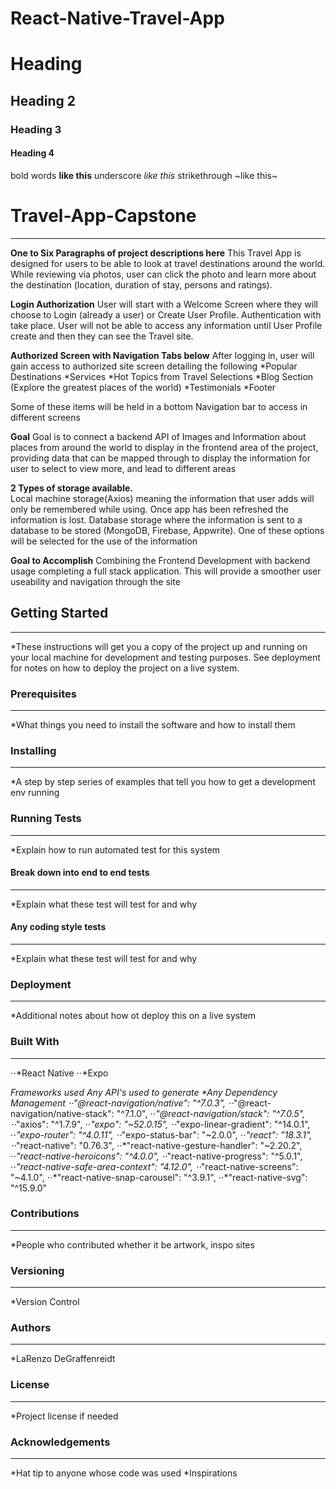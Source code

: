 # React-Native-Travel-App

# Heading

## Heading 2

### Heading 3

#### Heading 4

bold words **like this**
underscore _like this_
strikethrough ~like this~

# Travel-App-Capstone

---

**One to Six Paragraphs of project descriptions here**
This Travel App is designed for users to be able to look at travel destinations around the world. While reviewing via photos, user can click the photo and learn more about the destination (location, duration of stay, persons and ratings).

**Login Authorization**
User will start with a Welcome Screen where they will choose to Login (already a user) or Create User Profile. Authentication with take place. User will not be able to access any information until User Profile create and then they can see the Travel site.

**Authorized Screen with Navigation Tabs below**
After logging in, user will gain access to authorized site screen detailing the following
*Popular Destinations
*Services
*Hot Topics from Travel Selections
*Blog Section (Explore the greatest places of the world)
*Testimonials
*Footer

Some of these items will be held in a bottom Navigation bar to access in different screens

**Goal**
Goal is to connect a backend API of Images and Information about places from around the world to display in the frontend area of the project, providing data that can be mapped through to display the information for user to select to view more, and lead to different areas

**2 Types of storage available.**  
Local machine storage(Axios) meaning the information that user adds will only be remembered while using. Once app has been refreshed the information is lost. Database storage where the information is sent to a database to be stored (MongoDB, Firebase, Appwrite). One of these options will be selected for the use of the information

**Goal to Accomplish**
Combining the Frontend Development with backend usage completing a full stack application. This will provide a smoother user useability and navigation through the site

## Getting Started

---

\*These instructions will get you a copy of the project up and running on your local machine for development and testing purposes. See deployment for notes on how to deploy the project on a live system.

### Prerequisites

---

\*What things you need to install the software and how to install them

### Installing

---

\*A step by step series of examples that tell you how to get a development env running

### Running Tests

---

\*Explain how to run automated test for this system

#### Break down into end to end tests

---

\*Explain what these test will test for and why

#### Any coding style tests

---

\*Explain what these test will test for and why

### Deployment

---

\*Additional notes about how ot deploy this on a live system

### Built With

---

⋅⋅*React Native
⋅⋅*Expo

*Frameworks used
*Any API's used to generate
\*Any Dependency Management
⋅⋅*"@react-navigation/native": "^7.0.3",
⋅⋅*"@react-navigation/native-stack": "^7.1.0",
⋅⋅*"@react-navigation/stack": "^7.0.5",
⋅⋅*"axios": "^1.7.9",
⋅⋅*"expo": "~52.0.15",
⋅⋅*"expo-linear-gradient": "^14.0.1",
⋅⋅*"expo-router": "^4.0.11",
⋅⋅*"expo-status-bar": "~2.0.0",
⋅⋅*"react": "18.3.1",
⋅⋅*"react-native": "0.76.3",
⋅⋅*"react-native-gesture-handler": "~2.20.2",
⋅⋅*"react-native-heroicons": "^4.0.0",
⋅⋅*"react-native-progress": "^5.0.1",
⋅⋅*"react-native-safe-area-context": "4.12.0",
⋅⋅*"react-native-screens": "~4.1.0",
⋅⋅*"react-native-snap-carousel": "^3.9.1",
⋅⋅\*"react-native-svg": "^15.9.0"

### Contributions

---

\*People who contributed whether it be artwork, inspo sites

### Versioning

---

\*Version Control

### Authors

---

\*LaRenzo DeGraffenreidt

### License

---

\*Project license if needed

### Acknowledgements

---

*Hat tip to anyone whose code was used
*Inspirations
